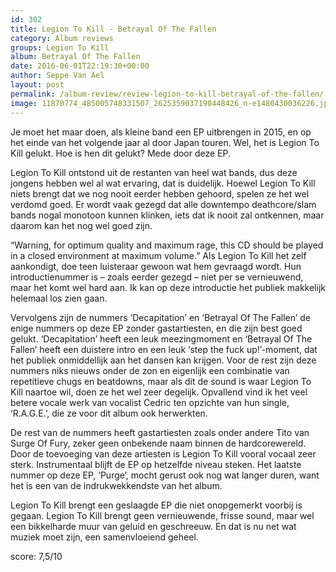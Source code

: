 ```yaml
---
id: 302
title: Legion To Kill - Betrayal Of The Fallen
category: Album reviews
groups: Legion To Kill
album: Betrayal Of The Fallen
date: 2016-06-01T22:19:30+00:00
author: Seppe Van Ael
layout: post
permalink: /album-review/review-legion-to-kill-betrayal-of-the-fallen/
image: 11870774_485005748331507_2625359037190448426_n-e1480430036226.jpg
---
```

Je moet het maar doen, als kleine band een EP uitbrengen in 2015, en op het einde van het volgende jaar al door Japan touren. Wel, het is Legion To Kill gelukt. Hoe is hen dit gelukt? Mede door deze EP.

Legion To Kill ontstond uit de restanten van heel wat bands, dus deze jongens hebben wel al wat ervaring, dat is duidelijk. Hoewel Legion To Kill niets brengt dat we nog nooit eerder hebben gehoord, spelen ze het wel verdomd goed. Er wordt vaak gezegd dat alle downtempo deathcore/slam bands nogal monotoon kunnen klinken, iets dat ik nooit zal ontkennen, maar daarom kan het nog wel goed zijn.

“Warning, for optimum quality and maximum rage, this CD should be played in a closed environment at maximum volume.” Als Legion To Kill het zelf aankondigt, doe teen luisteraar gewoon wat hem gevraagd wordt. Hun introductienummer is – zoals eerder gezegd – niet per se vernieuwend, maar het komt wel hard aan. Ik kan op deze introductie het publiek makkelijk helemaal los zien gaan.

Vervolgens zijn de nummers ‘Decapitation’ en ‘Betrayal Of The Fallen’ de enige nummers op deze EP zonder gastartiesten, en die zijn best goed gelukt. ‘Decapitation’ heeft een leuk meezingmoment en ‘Betrayal Of The Fallen’ heeft een duistere intro en een leuk ‘step the fuck up!’-moment, dat het publiek onmiddellijk aan het dansen kan krijgen. Voor de rest zijn deze nummers niks nieuws onder de zon en eigenlijk een combinatie van repetitieve chugs en beatdowns, maar als dit de sound is waar Legion To Kill naartoe wil, doen ze het wel zeer degelijk. Opvallend vind ik het veel betere vocale werk van vocalist Cedric ten opzichte van hun single, ‘R.A.G.E.’, die ze voor dit album ook herwerkten.

De rest van de nummers heeft gastartiesten zoals onder andere Tito van Surge Of Fury, zeker geen onbekende naam binnen de hardcorewereld. Door de toevoeging van deze artiesten is Legion To Kill vooral vocaal zeer sterk. Instrumentaal blijft de EP op hetzelfde niveau steken. Het laatste nummer op deze EP, ‘Purge’, mocht gerust ook nog wat langer duren, want het is een van de indrukwekkendste van het album.

Legion To Kill brengt een geslaagde EP die niet onopgemerkt voorbij is gegaan. Legion To Kill brengt geen vernieuwende, frisse sound, maar wel een bikkelharde muur van geluid en geschreeuw. En dat is nu net wat muziek moet zijn, een samenvloeiend geheel.

score: 7,5/10
